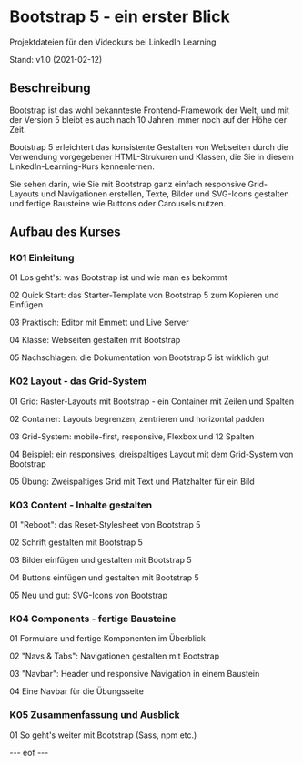 # Bootstrap 5 - ein erster Blick 
Projektdateien für den Videokurs bei LinkedIn Learning

Stand: v1.0 (2021-02-12) 

## Beschreibung
Bootstrap ist das wohl bekannteste Frontend-Framework der Welt, und mit der Version 5 bleibt es auch nach 10 Jahren immer noch auf der Höhe der Zeit. 

Bootstrap 5 erleichtert das konsistente Gestalten von Webseiten durch die Verwendung vorgegebener HTML-Strukuren und Klassen, die Sie in diesem LinkedIn-Learning-Kurs kennenlernen.

Sie sehen darin, wie Sie mit Bootstrap ganz einfach responsive Grid-Layouts und Navigationen erstellen, Texte, Bilder und SVG-Icons gestalten und fertige Bausteine wie Buttons oder Carousels nutzen.

## Aufbau des Kurses 

### K01 Einleitung 
01 Los geht's: was Bootstrap ist und wie man es bekommt

02 Quick Start: das Starter-Template von Bootstrap 5 zum Kopieren und Einfügen

03 Praktisch: Editor mit Emmett und Live Server

04 Klasse: Webseiten gestalten mit Bootstrap

05 Nachschlagen: die Dokumentation von Bootstrap 5 ist wirklich gut

### K02 Layout - das Grid-System 
01 Grid: Raster-Layouts mit Bootstrap - ein Container mit Zeilen und Spalten

02 Container: Layouts begrenzen, zentrieren und horizontal padden

03 Grid-System: mobile-first, responsive, Flexbox und 12 Spalten

04 Beispiel: ein responsives, dreispaltiges Layout mit dem Grid-System von Bootstrap 

05 Übung: Zweispaltiges Grid mit Text und Platzhalter für ein Bild

### K03 Content - Inhalte gestalten
01 "Reboot": das Reset-Stylesheet von Bootstrap 5

02 Schrift gestalten mit Bootstrap 5

03 Bilder einfügen und gestalten mit Bootstrap 5

04 Buttons einfügen und gestalten mit Bootstrap 5

05 Neu und gut: SVG-Icons von Bootstrap 

### K04 Components - fertige Bausteine 

01 Formulare und fertige Komponenten im Überblick

02 "Navs & Tabs": Navigationen gestalten mit Bootstrap

03 "Navbar": Header und responsive Navigation in einem Baustein

04 Eine Navbar für die Übungsseite

### K05 Zusammenfassung und Ausblick 
01 So geht's weiter mit Bootstrap (Sass, npm etc.)

--- eof --- 